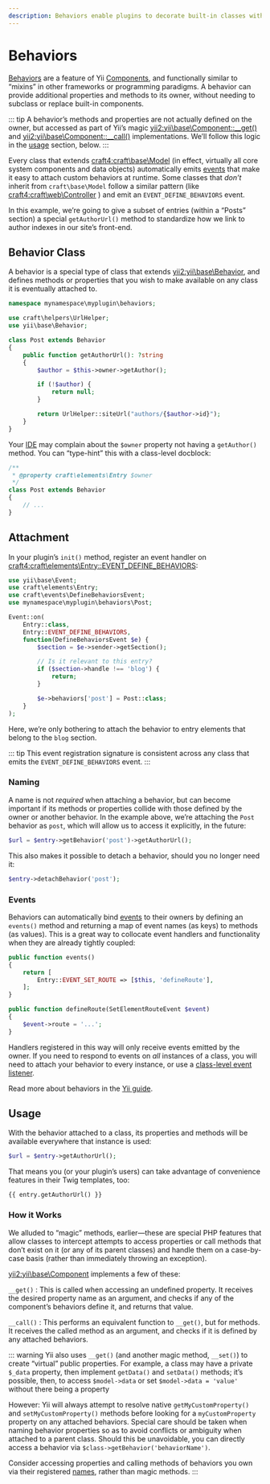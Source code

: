 ```yaml
---
description: Behaviors enable plugins to decorate built-in classes with native-feeling attributes and methods.
---
```


# Behaviors

[Behaviors](guide:concept-behaviors) are a feature of Yii [Components](guide:concept-components), and functionally similar to “mixins” in other frameworks or programming paradigms. A behavior can provide additional properties and methods to its owner, without needing to subclass or replace built-in components.

::: tip
A behavior’s methods and properties are not actually defined on the owner, but accessed as part of Yii’s magic <yii2:yii\base\Component::__get()> and <yii2:yii\base\Component::__call()> implementations. We’ll follow this logic in the [usage](#usage) section, below.
:::

Every class that extends <craft4:craft\base\Model> (in effect, virtually all core system components and data objects) automatically emits [events](events.md) that make it easy to attach custom behaviors at runtime. Some classes that _don’t_ inherit from `craft\base\Model` follow a similar pattern (like <craft4:craft\web\Controller> <Since ver="4.5.0" feature="Attaching behaviors to controllers" />) and emit an `EVENT_DEFINE_BEHAVIORS` event.

In this example, we’re going to give a subset of entries (within a “Posts” section) a special `getAuthorUrl()` method to standardize how we link to author indexes in our site’s front-end.

## Behavior Class

A behavior is a special type of class that extends <yii2:yii\base\Behavior>, and defines methods or properties that you wish to make available on any class it is eventually attached to.

```php
namespace mynamespace\myplugin\behaviors;

use craft\helpers\UrlHelper;
use yii\base\Behavior;

class Post extends Behavior
{
    public function getAuthorUrl(): ?string
    {
        $author = $this->owner->getAuthor();

        if (!$author) {
            return null;
        }

        return UrlHelper::siteUrl("authors/{$author->id}");
    }
}
```

Your [IDE](README.md#ide) may complain about the `$owner` property not having a `getAuthor()` method. You can “type-hint” this with a class-level docblock:

```php
/**
 * @property craft\elements\Entry $owner
 */
class Post extends Behavior
{
    // ...
}
```

## Attachment

In your plugin’s `init()` method, register an event handler on <craft4:craft\elements\Entry::EVENT_DEFINE_BEHAVIORS>:

```php
use yii\base\Event;
use craft\elements\Entry;
use craft\events\DefineBehaviorsEvent;
use mynamespace\myplugin\behaviors\Post;

Event::on(
    Entry::class,
    Entry::EVENT_DEFINE_BEHAVIORS,
    function(DefineBehaviorsEvent $e) {
        $section = $e->sender->getSection();

        // Is it relevant to this entry?
        if ($section->handle !== 'blog') {
            return;
        }

        $e->behaviors['post'] = Post::class;
    }
);
```

Here, we’re only bothering to attach the behavior to entry elements that belong to the `blog` section.

::: tip
This event registration signature is consistent across any class that emits the `EVENT_DEFINE_BEHAVIORS` event.
:::

### Naming

A name is not _required_ when attaching a behavior, but can become important if its methods or properties collide with those defined by the owner or another behavior. In the example above, we’re attaching the `Post` behavior as `post`, which will allow us to access it explicitly, in the future:

```php
$url = $entry->getBehavior('post')->getAuthorUrl();
```

This also makes it possible to detach a behavior, should you no longer need it:

```php
$entry->detachBehavior('post');
```

### Events

Behaviors can automatically bind [events](events.md) to their owners by defining an `events()` method and returning a map of event names (as keys) to methods (as values). This is a great way to collocate event handlers and functionality when they are already tightly coupled:

```php
public function events()
{
    return [
        Entry::EVENT_SET_ROUTE => [$this, 'defineRoute'],
    ];
}

public function defineRoute(SetElementRouteEvent $event)
{
    $event->route = '...';
}
```

Handlers registered in this way will only receive events emitted by the owner. If you need to respond to events on _all_ instances of a class, you will need to attach your behavior to every instance, or use a [class-level event listener](events.md#class-level-events).

Read more about behaviors in the [Yii guide](guide:concept-behaviors#handling-component-events).

## Usage

With the behavior attached to a class, its properties and methods will be available everywhere that instance is used:

```php
$url = $entry->getAuthorUrl();
```

That means you (or your plugin’s users) can take advantage of convenience features in their Twig templates, too:

```twig
{{ entry.getAuthorUrl() }}
```

### How it Works

We alluded to “magic” methods, earlier—these are special PHP features that allow classes to intercept attempts to access properties or call methods that don’t exist on it (or any of its parent classes) and handle them on a case-by-case basis (rather than immediately throwing an exception).

<yii2:yii\base\Component> implements a few of these:

`__get()`
: This is called when accessing an undefined property. It receives the desired property name as an argument, and checks if any of the component’s behaviors define it, and returns that value.

`__call()`
: This performs an equivalent function to `__get()`, but for methods. It receives the called method as an argument, and checks if it is defined by any attached behaviors.

::: warning
Yii also uses `__get()` (and another magic method, `__set()`) to create “virtual” public properties. For example, a class may have a private `$_data` property, then implement `getData()` and `setData()` methods; it’s possible, then, to access `$model->data` or set `$model->data = 'value'` without there being a property

However: Yii will always attempt to resolve native `getMyCustomProperty()` and `setMyCustomProperty()` methods before looking for a `myCustomProperty` property on any attached behaviors. Special care should be taken when naming behavior properties so as to avoid conflicts or ambiguity when attached to a parent class. Should this be unavoidable, you can directly access a behavior via `$class->getBehavior('behaviorName')`.

Consider accessing properties and calling methods of behaviors you own via their registered [names](#naming), rather than magic methods.
:::

<Todo notes="This would be a perfect place to include some information about adding custom columns to elements." />
